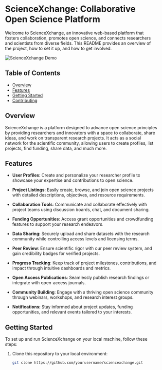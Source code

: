 # ScienceXchange: Collaborative Open Science Platform

Welcome to ScienceXchange, an innovative web-based platform that fosters collaboration, promotes open science, and connects researchers and scientists from diverse fields. This README provides an overview of the project, how to set it up, and how to get involved.

![ScienceXchange Demo](link_to_demo_screenshot.png)

## Table of Contents

- [Overview](#overview)
- [Features](#features)
- [Getting Started](#getting-started)
- [Contributing](#contributing)

## Overview

ScienceXchange is a platform designed to advance open science principles by providing researchers and innovators with a space to collaborate, share ideas, and work on transparent research projects. It acts as a social network for the scientific community, allowing users to create profiles, list projects, find funding, share data, and much more.

## Features

- **User Profiles**: Create and personalize your researcher profile to showcase your expertise and contributions to open science.

- **Project Listings**: Easily create, browse, and join open science projects with detailed descriptions, objectives, and resource requirements.

- **Collaboration Tools**: Communicate and collaborate effectively with project teams using discussion boards, chat, and document sharing.

- **Funding Opportunities**: Access grant opportunities and crowdfunding features to support your research endeavors.

- **Data Sharing**: Securely upload and share datasets with the research community while controlling access levels and licensing terms.

- **Peer Review**: Ensure scientific rigor with our peer review system, and gain credibility badges for verified projects.

- **Progress Tracking**: Keep track of project milestones, contributions, and impact through intuitive dashboards and metrics.

- **Open Access Publications**: Seamlessly publish research findings or integrate with open-access journals.

- **Community Building**: Engage with a thriving open science community through webinars, workshops, and research interest groups.

- **Notifications**: Stay informed about project updates, funding opportunities, and relevant events tailored to your interests.

## Getting Started

To set up and run ScienceXchange on your local machine, follow these steps:

1. Clone this repository to your local environment:

   ```bash
   git clone https://github.com/yourusername/sciencexchange.git

